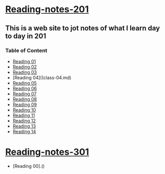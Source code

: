 # **<u> Reading-notes-201 </u>**

## This is a web site to jot notes of what I learn day to day in 201

### Table of Content
* [Reading 01](class-01.md)
* [Reading 02](class-02.md)
* [Reading 03](class-03.md)
* [Reading 04]((class-04.md)
* [Reading 05]()
* [Reading 06](class-06.md)
* [Reading 07]()
* [Reading 08]()
* [Reading 09]()
* [Reading 10]()
* [Reading 11]()
* [Reading 12]()
* [Reading 13]()
* [Reading 14]()

# **<u> Reading-notes-301 </u>**
* [Reading 00].()
